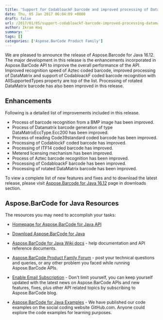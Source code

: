 ```yaml
---
title: 'Support for CodabloackF barcode and improved processing of DataMatrix and Aztec barcodes with Aspose.BarCode for Java 16.12'
date: Thu, 05 Jan 2017 06:04:09 +0000
draft: false
url: /2017/01/05/support-codabloackf-barcode-improved-processing-datamatrix-aztec-barcodes-aspose.barcode-java-16.12/
author: Ikram Haq
summary: ''
tags: []
categories: ['Aspose.BarCode Product Family']
---
```


We are pleased to announce the release of Aspose.Barcode for Java 16.12. The major development in this release is the enhancements incorporated in Aspose.BarCode API to improve the overall performance of the API. Improved recognition speed of Aztec coded barcode, improved processing of DataMatrix and support of CodabloackF coded barcode recognition with AllSupportedTypes property are top of the list. Processing of rotated DataMatrix barcode has also been improved in this release.

## Enhancements

Following is a detailed list of improvements included in this release.

*   Process of barcode recognition from a BMP image has been improved.
*   Process of Datamatrix barcode generation of type DataMatrixEccType.Ecc200 has been improved.
*   Process of reading Code39standard coded barcode has been improved.
*   Processing of CodablockF coded barcode has improved.
*   Processing of ITF14 coded barcode has improved.
*   Metered licensing mechanism has been improved.
*   Process of Aztec barcode recognition has been improved.
*   Processing of CodabloackF barcode has been improved.
*   Processing of rotated DataMatrix barcode has been improved.

To view a complete list of new features and fixes and to download the latest release, please visit [Aspose.Barcode for Java 16.12][1] page in downloads section.

## Aspose.BarCode for Java Resources

The resources you may need to accomplish your tasks:

*   [Homepage for Aspose.BarCode for Java API][2]
    
*   [Download Aspose.BarCode for Java][3]
    
*   [Aspose.BarCode for Java Wiki docs][4] - help documentation and API reference documents.
    
*   [Aspose.BarCode Product Family Forum][5] - post your technical questions and queries, or any other problem you faced while running Aspose.BarCode APIs.
    
*   [Enable Email Subscription][6] - Don't limit yourself, you can keep yourself updated with the latest news on Aspose.BarCode APIs and new features, fixes, plus other API related topics by subscribing to Aspose.BarCode blog.
    
*   [Aspose.BarCode for Java Examples][7] - We have published our code examples on the social coding website GitHub.com. Anyone could explore the code examples for learning purposes.




[1]: http://www.aspose.com/downloads/barcode/java
[2]: https://www.aspose.com/products/barcode/java
[3]: https://downloads.aspose.com/barcode/java
[4]: https://docs.aspose.com/display/barcodejava/Home
[5]: https://forum.aspose.com/c/barcode
[6]: https://blog.aspose.com/category/aspose-products/aspose-barcode-product-family/
[7]: https://github.com/aspose-barcode/Aspose.BarCode-for-Java




